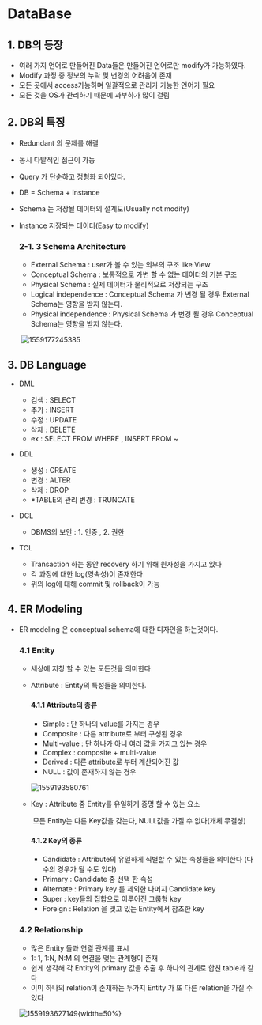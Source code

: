 



# DataBase

## 1. DB의 등장

- 여러 가지 언어로 만들어진 Data들은 만들어진 언어로만 modify가 가능하였다.
- Modify 과정 중 정보의 누락 및 변경의 어려움이 존재
- 모든 곳에서 access가능하며 일괄적으로 관리가 가능한 언어가 필요
- 모든 것을 OS가 관리하기 때문에 과부하가 많이 걸림



## 2. DB의 특징

- Redundant 의 문제를 해결
- 동시 다발적인 접근이 가능
- Query 가 단순하고 정형화 되어있다.
- DB = Schema + Instance
- Schema 는 저장될 데이터의 설계도(Usually not modify)

- Instance 저장되는 데이터(Easy to modify)

  ### 2-1. 3 Schema Architecture

  - External Schema :  user가 볼 수 있는 외부의 구조 like View
  - Conceptual Schema :  보통적으로 가변 할 수 없는 데이터의 기본 구조
  - Physical Schema : 실제 데이터가 물리적으로 저장되는 구조
  - Logical independence : Conceptual Schema 가 변경 될 경우 External Schema는 영향을 받지 않는다.
  - Physical independence : Physical Schema 가 변경 될 경우 Conceptual Schema는 영향을 받지 않는다.

  ​																											![1559177245385](C:\Users\student\AppData\Roaming\Typora\typora-user-images\1559177245385.png)

  

## 3. DB Language

- DML 
  - 검색 : SELECT
  - 추가 : INSERT
  - 수정 : UPDATE
  - 삭제 : DELETE
  - ex : SELECT FROM WHERE , INSERT FROM ~

- DDL
  - 생성 : CREATE
  - 변경 : ALTER
  - 삭제 : DROP
  - *TABLE의 관리 변경 : TRUNCATE

- DCL 
  - DBMS의 보안 : 1. 인증 , 2. 권한

- TCL 
  - Transaction 하는 동안 recovery 하기 위해 원자성을 가지고 있다
  - 각 과정에 대한 log(영속성)이 존재한다
  - 위의 log에 대해 commit 및 rollback이 가능



## 4. ER Modeling

- ER modeling 은 conceptual schema에 대한 디자인을 하는것이다.

  ### 4.1 Entity 

  - 세상에 지칭 할 수 있는 모든것을 의미한다

  - Attribute :  Entity의 특성들을 의미한다.

    #### 4.1.1 Attribute의 종류

    - Simple : 단 하나의 value를 가지는 경우
    - Composite : 다른 attribute로 부터 구성된 경우
    - Multi-value : 단 하나가 아니 여러 값을 가지고 있는 경우
    - Complex : composite + multi-value
    - Derived : 다른 attribute로 부터 계산되어진 값
    - NULL : 값이 존재하지 않는 경우

    ![1559193580761](C:\Users\student\AppData\Roaming\Typora\typora-user-images\1559193580761.png)

  - Key :  Attribute 중 Entity를 유일하게 증명 할 수 있는 요소

    ​		 모든 Entity는 다른 Key값을 갖는다, NULL값을 가질 수 없다(개체 무결성)

    #### 4.1.2 Key의 종류

    - Candidate : Attribute의 유일하게 식별할 수 있는 속성들을 의미한다
      					 (다수의 경우가 될 수도 있다)
    - Primary :  Candidate 중 선택 한 속성
    - Alternate : Primary key 를 제외한 나머지 Candidate key
    - Super :  key들의 집합으로 이루어진 그룹형 key 
    - Foreign : Relation 을 맺고 있는 Entity에서 참조한 key

  ### 4.2 Relationship

  - 많은 Entity 들과 연결 관계를 표시
  - 1: 1, 1:N, N:M 의 연결을 맺는 관계형이 존재 
  - 쉽게 생각해 각 Entity의 primary 값을 추출 후 하나의 관계로 합친 table과 같다
  - 이미 하나의 relation이 존재하는 두가지 Entity 가 또 다른 relation을 가질 수 있다 

  ![1559193627149](C:\Users\student\AppData\Roaming\Typora\typora-user-images\1559193627149.png){width=50%}

  

  

  

  